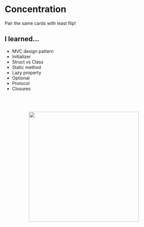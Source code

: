 

# Concentration
Pair the same cards with least flip!<br/>

I learned...
---
* MVC design pattern<br/>
* Initializer<br/>
* Struct vs Class<br/>
* Static method<br/>
* Lazy property<br/>
* Optional<br/>
* Protocol<br/>
* Closures<br/><br/><br/><br/>
</p>
<p align="center">
<img src="https://i.imgur.com/hpKpAfC.gif" width="350" ></img>
</p>

